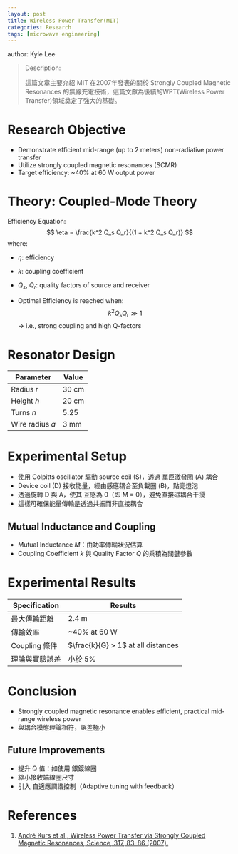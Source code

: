 ```yaml
---
layout: post
title: Wireless Power Transfer(MIT)
categories: Research 
tags: [microwave engineering]
---
```


author: Kyle Lee

> Description:
>
> 這篇文章主要介紹 MIT 在2007年發表的關於 Strongly Coupled Magnetic Resonances 的無線充電技術，這篇文獻為後續的WPT(Wireless Power Transfer)領域奠定了強大的基礎。

<!-- more -->

# Research Objective

- Demonstrate efficient mid-range (up to 2 meters) non-radiative power transfer
- Utilize strongly coupled magnetic resonances (SCMR)
- Target efficiency: ~40% at 60 W output power

# Theory: Coupled-Mode Theory

Efficiency Equation:
$$
 \eta = \frac{k^2 Q_s Q_r}{(1 + k^2 Q_s Q_r)}
$$
where:

- $\eta$: efficiency
- $k$: coupling coefficient
- $Q_s$, $Q_r$: quality factors of source and receiver

- Optimal Efficiency is reached when:
  $$
  k^2 Q_s Q_r \gg 1
  $$
  → i.e., strong coupling and high Q-factors

# Resonator Design

| Parameter     | Value |
| ------------- | ----- |
| Radius $r$      | 30 cm |
| Height $h$      | 20 cm |
| Turns $n$       | 5.25  |
| Wire radius $a$ | 3 mm  |

# Experimental Setup

- 使用 Colpitts oscillator 驅動 source coil (S)，透過 單匝激發圈 (A) 耦合
- Device coil (D) 接收能量，經由感應耦合至負載圈 (B)，點亮燈泡
- 透過旋轉 D 與 A，使其 互感為 0（即 M = 0），避免直接磁耦合干擾
- 這樣可確保能量傳輸是透過共振而非直接耦合

## Mutual Inductance and Coupling

- Mutual Inductance $M$：由功率傳輸狀況估算
- Coupling Coefficient $k$ 與 Quality Factor $Q$ 的乘積為關鍵參數

# Experimental Results

| Specification  | Results                            |
| -------------- | ---------------------------------- |
| 最大傳輸距離   | 2.4 m                              |
| 傳輸效率       | ~40% at 60 W                       |
| Coupling 條件  | $\frac{k}{G} > 1$ at all distances |
| 理論與實驗誤差 | 小於 5%                            |

# Conclusion

- Strongly coupled magnetic resonance enables efficient, practical mid-range wireless power
- 與耦合模態理論相符，誤差極小

## Future Improvements

- 提升 Q 值：如使用 銀鍍線圈
- 縮小接收端線圈尺寸
- 引入 自適應調諧控制（Adaptive tuning with feedback）

# References
1. [André Kurs et al., Wireless Power Transfer via Strongly Coupled Magnetic Resonances, Science, 317, 83–86 (2007).](https://doi.org/10.1126/science.1143254)

